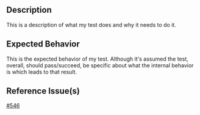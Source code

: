 ## Description

This is a description of what my test does and why it needs to do it.

## Expected Behavior

This is the expected behavior of my test. Although it's assumed the test, overall, should pass/succeed, be specific about what the internal behavior is which leads to that result.

## Reference Issue(s)

[#546](https://github.com/kyverno/policies/issues/546)
